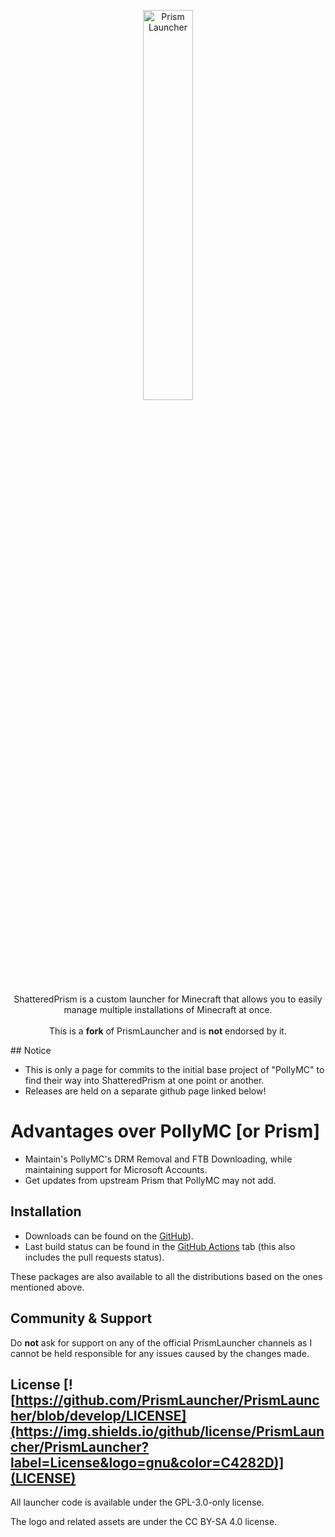 <p align="center">
<picture>
  <source media="(prefers-color-scheme: dark)" srcset="/program_info/org.prismlauncher.PrismLauncher.logo-darkmode.svg">
  <source media="(prefers-color-scheme: light)" srcset="/program_info/org.prismlauncher.PrismLauncher.logo.svg">
  <img alt="Prism Launcher" src="/program_info/org.prismlauncher.PrismLauncher.logo.svg" width="40%">
</picture>
</p>

<p align="center">
  ShatteredPrism is a custom launcher for Minecraft that allows you to easily manage multiple installations of Minecraft at once.<br />
  <br />This is a <b>fork</b> of PrismLauncher and is <b>not</b> endorsed by it.
</p>
## Notice

- This is only a page for commits to the initial base project of "PollyMC" to find their way into ShatteredPrism at one point or another.
- Releases are held on a separate github page linked below!

# Advantages over PollyMC [or Prism]

- Maintain's PollyMC's DRM Removal and FTB Downloading, while maintaining support for Microsoft Accounts.
- Get updates from upstream Prism that PollyMC may not add.


## Installation

- Downloads can be found on the [GitHub](https://github.com/LunaisLazier/ShatteredPrism)).
- Last build status can be found in the [GitHub Actions](https://github.com/LunaisLazier/ShatteredPrism/actions) tab (this also includes the pull requests status).

These packages are also available to all the distributions based on the ones mentioned above.

## Community & Support

Do **not** ask for support on any of the official PrismLauncher channels as I cannot be held responsible for any issues caused by the changes made.


## License [![https://github.com/PrismLauncher/PrismLauncher/blob/develop/LICENSE](https://img.shields.io/github/license/PrismLauncher/PrismLauncher?label=License&logo=gnu&color=C4282D)](LICENSE)

All launcher code is available under the GPL-3.0-only license.

The logo and related assets are under the CC BY-SA 4.0 license.
